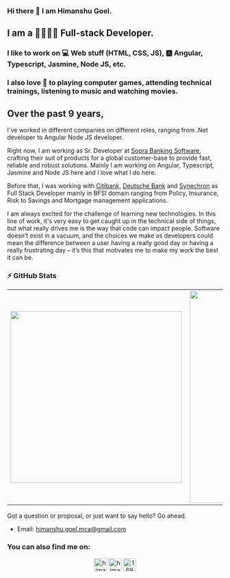 ### Hi there 👋 I am Himanshu Goel.

## I am a 👔👨🏻‍💻 Full-stack Developer.

### I like to work on 💻 Web stuff (HTML, CSS, JS), 🅰️ Angular, Typescript, Jasmine, Node JS, etc.

### I also love 🤗 to playing computer games, attending technical trainings, listening to music and watching movies.

## Over the past 9 years,

I've worked in different companies on different roles, ranging from .Net developer to Angular Node JS developer.

Right now, I am working as Sr. Developer at [Sopra Banking Software](https://www.soprabanking.com/), crafting their suit of products for a global customer-base to provide fast, reliable and robust solutions. Mainly I am working on Angular, Typescript, Jasmine and Node JS here and I love what I do here.

Before that, I was working with [Citibank](https://www.citigroup.com/citi/), [Deutsche Bank](https://www.deutschebank.co.in/) and [Synechron](https://www.synechron.com/) as Full Stack Developer mainly in BFSI domain ranging from Policy, Insurance, Risk to Savings and Mortgage management applications.

I am always excited for the challenge of learning new technologies. In this line of work, it's very easy to get caught up in the technical side of things, but what really drives me is the way that code can impact people. Software doesn’t exist in a vacuum, and the choices we make as developers could mean the difference between a user having a really good day or having a really frustrating day – it’s this that motivates me to make my work the best it can be.

### :zap: GitHub Stats

<center>
  <table>
    <tr>
        <td><img width="400px" align="left" src="https://github-readme-stats.HimanshuGoel.vercel.app/api/top-langs/?username=HimanshuGoel&hide=html&layout=compact&theme=buefy" /></td>
        <td><img width="495px" align="left" src="https://github-readme-stats.HimanshuGoel.vercel.app/api?username=HimanshuGoel&hide=html&layout=compact&theme=buefy"/></td>
    </tr>   
  </table>
</center>

Got a question or proposal, or just want to say hello? Go ahead.

- Email: [himanshu.goel.mca@gmail.com](mailto:himanshu.goel.mca@gmail.com)

### You can also find me on:
<p align="center">
<a href="https://www.linkedin.com/in/himanshu-goel-mca/" target="blank"><img align="center" src="https://cdn.jsdelivr.net/npm/simple-icons@3.0.1/icons/linkedin.svg" alt="himanshu-goel-mca" height="30" width="30" /></a>
<a href="https://twitter.com/himanshugoelmca" target="blank"><img align="center" src="https://cdn.jsdelivr.net/npm/simple-icons@3.0.1/icons/twitter.svg" alt="himanshugoelmca" height="30" width="30" /></a>
<a href="https://stackoverflow.com/users/1696786/himanshu?tab=profile" target="blank"><img align="center" src="https://cdn.jsdelivr.net/npm/simple-icons@3.0.1/icons/stackoverflow.svg" alt="1696786/himanshu?tab=profile" height="30" width="30" /></a>
</p>
